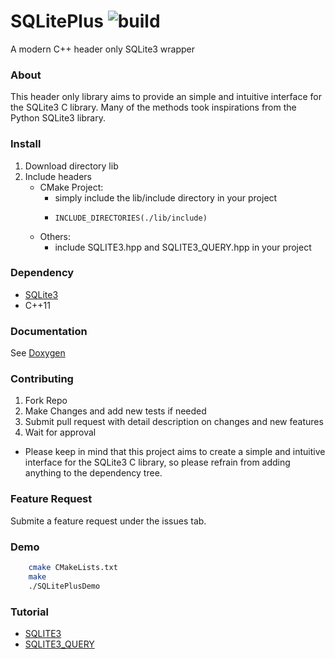 # SQLitePlus ![build](https://github.com/yuqian5/SQLitePlus/workflows/CMake/badge.svg?branch=master)
A modern C++ header only SQLite3 wrapper

### About
This header only library aims to provide an simple and intuitive interface for the SQLite3 C library.
Many of the methods took inspirations from the Python SQLite3 library. 

### Install
1. Download directory lib
2. Include headers
    * CMake Project:
        * simply include the lib/include directory in your project
        *     INCLUDE_DIRECTORIES(./lib/include)
    * Others:
        * include SQLITE3.hpp and SQLITE3_QUERY.hpp in your project
        
### Dependency
* [SQLite3](https://github.com/sqlite/sqlite)
* C++11

### Documentation
See [Doxygen](https://yuqian5.github.io/SQLitePlus/html/annotated.html)
    
### Contributing
1. Fork Repo
2. Make Changes and add new tests if needed
3. Submit pull request with detail description on changes and new features
4. Wait for approval
* Please keep in mind that this project aims to create a simple and intuitive interface for the SQLite3 C library, so please refrain from adding anything to the dependency tree.
    
### Feature Request
Submite a feature request under the issues tab.

### Demo
```bash
    cmake CMakeLists.txt
    make
    ./SQLitePlusDemo
```
    
### Tutorial
* [SQLITE3](./docs/tutorial/tutorial-SQLITE3.md)
* [SQLITE3_QUERY](./docs/tutorial/tutorial-SQLITE3_QUERY.md)

